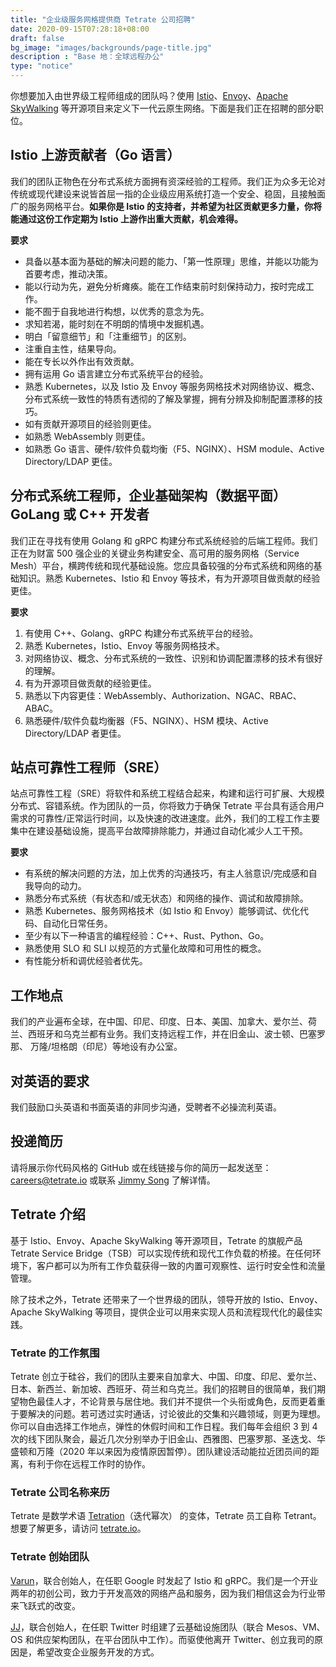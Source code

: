 ```yaml
---
title: "企业级服务网格提供商 Tetrate 公司招聘"
date: 2020-09-15T07:28:18+08:00
draft: false
bg_image: "images/backgrounds/page-title.jpg"
description : "Base 地：全球远程办公"
type: "notice"
---
```


你想要加入由世界级工程师组成的团队吗？使用 [Istio](https://istio.io)、[Envoy](https://envoyproxy.io)、[Apache SkyWalking](https://skywalking.apache.org/) 等开源项目来定义下一代云原生网络。下面是我们正在招聘的部分职位。

## Istio 上游贡献者（Go 语言）

我们的团队正物色在分布式系统方面拥有资深经验的工程师。我们正为众多无论对传统或现代建设来说皆首屈一指的企业级应用系统打造一个安全、稳固，且接触面广的服务网格平台。**如果你是 Istio 的支持者，并希望为社区贡献更多力量，你将能通过这份工作定期为 Istio 上游作出重大贡献，机会难得。**

**要求**

- 具备以基本面为基础的解决问题的能力、「第一性原理」思维，并能以功能为首要考虑，推动决策。
- 能以行动为先，避免分析瘫痪。能在工作结束前时刻保持动力，按时完成工作。
- 能不囿于自我地进行构想，以优秀的意念为先。
- 求知若渴，能时刻在不明朗的情境中发掘机遇。
- 明白「留意细节」和「注重细节」的区别。
- 注重自主性，结果导向。
- 能在专长以外作出有效贡献。
- 拥有运用 Go 语言建立分布式系统平台的经验。
- 熟悉 Kubernetes，以及 Istio 及 Envoy 等服务网格技术对网络协议、概念、分布式系统一致性的特质有透彻的了解及掌握，拥有分辨及抑制配置漂移的技巧。
- 如有贡献开源项目的经验则更佳。
- 如熟悉 WebAssembly 则更佳。
- 如熟悉 Go 语言、硬件/软件负载均衡（F5、NGINX）、HSM module、Active Directory/LDAP 更佳。

## 分布式系统工程师，企业基础架构（数据平面）GoLang 或 C++ 开发者

我们正在寻找有使用 Golang 和 gRPC 构建分布式系统经验的后端工程师。我们正在为财富 500 强企业的关键业务构建安全、高可用的服务网格（Service Mesh）平台，横跨传统和现代基础设施。您应具备较强的分布式系统和网络的基础知识。熟悉 Kubernetes、Istio 和 Envoy 等技术，有为开源项目做贡献的经验更佳。

**要求**

1. 有使用 C++、Golang、gRPC 构建分布式系统平台的经验。
2. 熟悉 Kubernetes，Istio、Envoy 等服务网格技术。
3. 对网络协议、概念、分布式系统的一致性、识别和协调配置漂移的技术有很好的理解。
4. 有为开源项目做贡献的经验更佳。
5. 熟悉以下内容更佳：WebAssembly、Authorization、NGAC、RBAC、ABAC。
6. 熟悉硬件/软件负载均衡器（F5、NGINX）、HSM 模块、Active Directory/LDAP 者更佳。

## 站点可靠性工程师（SRE）

站点可靠性工程（SRE）将软件和系统工程结合起来，构建和运行可扩展、大规模分布式、容错系统。作为团队的一员，你将致力于确保 Tetrate 平台具有适合用户需求的可靠性/正常运行时间，以及快速的改进速度。此外，我们的工程工作主要集中在建设基础设施，提高平台故障排除能力，并通过自动化减少人工干预。

**要求**

- 有系统的解决问题的方法，加上优秀的沟通技巧，有主人翁意识/完成感和自我导向的动力。
- 熟悉分布式系统（有状态和/或无状态）和网络的操作、调试和故障排除。
- 熟悉 Kubernetes、服务网格技术（如 Istio 和 Envoy）能够调试、优化代码、自动化日常任务。
- 至少有以下一种语言的编程经验：C++、Rust、Python、Go。
- 熟悉使用 SLO 和 SLI 以规范的方式量化故障和可用性的概念。
- 有性能分析和调优经验者优先。

## 工作地点

我们的产业遍布全球，在中国、印尼、印度、日本、美国、加拿大、爱尔兰、荷兰、西班牙和乌克兰都有业务。我们支持远程工作，并在旧金山、波士顿、巴塞罗那、 万隆/坦格朗（印尼）等地设有办公室。

## 对英语的要求

我们鼓励口头英语和书面英语的非同步沟通，受聘者不必操流利英语。

## 投递简历

请将展示你代码风格的 GitHub 或在线链接与你的简历一起发送至：[careers@tetrate.io](mailto:careers@tetrate.io) 或联系 [Jimmy Song](https://jimmysong.io/contact) 了解详情。

## Tetrate 介绍

基于 Istio、Envoy、Apache SkyWalking 等开源项目，Tetrate 的旗舰产品Tetrate Service Bridge（TSB）可以实现传统和现代工作负载的桥接。在任何环境下，客户都可以为所有工作负载获得一致的内置可观察性、运行时安全性和流量管理。

除了技术之外，Tetrate 还带来了一个世界级的团队，领导开放的 Istio、Envoy、Apache SkyWalking 等项目，提供企业可以用来实现人员和流程现代化的最佳实践。

### Tetrate 的工作氛围

Tetrate 创立于硅谷，我们的团队主要来自加拿大、中国、印度、印尼、爱尔兰、日本、新西兰、新加坡、西班牙、荷兰和乌克兰。我们的招聘目的很简单，我们期望物色最佳人才，不论背景与居住地。我们并不提供一个头衔或角色，反而更着重于要解决的问题。若可透过实时通话，讨论彼此的交集和兴趣领域，则更为理想。你可以自由选择工作地点，弹性的休假时间和工作日程。我们每年会组织 3 到 4 次的线下团队聚会，最近几次分别举办于旧金山、西雅图、巴塞罗那、圣迭戈、华盛顿和万隆（2020 年以来因为疫情原因暂停）。团队建设活动能拉近团员间的距离，有利于你在远程工作时的协作。

### Tetrate 公司名称来历

Tetrate 是数学术语 [Tetration](https://en.wikipedia.org/wiki/Tetration)（迭代幂次） 的变体，Tetrate 员工自称 Tetrant。想要了解更多，请访问 [tetrate.io](https://tetrate.io)。

### Tetrate 创始团队

[Varun](https://loxo.co/email_tracking/click?id=9840111&url=https%3A%2F%2Fwww.linkedin.com%2Fin%2Fvaruntalwar%2F)，联合创始人，在任职 Google 时发起了 Istio 和 gRPC。我们是一个开业两年的初创公司，致力于开发高效的网络产品和服务，因为我们相信这会为行业带来飞跃式的改变。

[JJ](https://loxo.co/email_tracking/click?id=9840111&url=https%3A%2F%2Fwww.linkedin.com%2Fin%2Fpragashjj%2F)，联合创始人，在任职 Twitter 时组建了云基础设施团队（联合 Mesos、VM、OS 和供应架构团队，在平台团队中工作）。而驱使他离开 Twitter、创立我司的原因是，希望改变企业服务开发的方式。